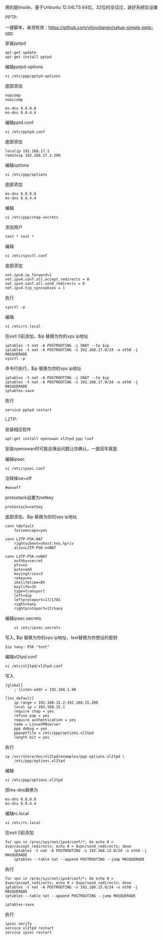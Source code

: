 用的是linode，基于Unbuntu 12.04LTS 64位，32位的没试过，装好系统后设置

PPTP:

一键脚本，亲测有效：https://github.com/viljoviitanen/setup-simple-pptp-vpn

安装pptpd

	apt-get update
	apt-get install pptpd
	
编辑pptpd-options

	vi /etc/ppp/pptpd-options
	
底部添加
	
	nopcomp
	noaccomp

	ms-dns 8.8.8.8
	ms-dns 8.8.4.4

编辑pptd.conf

	vi /etc/pptpd.conf
	
底部添加

	localip 192.168.17.1
	remoteip 192.168.17.2-200

编辑options
	
	vi /etc/ppp/options
	
底部添加

	ms-dns 8.8.8.8
	ms-dns 8.8.4.4
	
编辑

	vi /etc/ppp/chap-secrets

添加用户

	test * test *
	
编辑

	vi /etc/sysctl.conf
	
底部添加

	net.ipv4.ip_forward=1
	net.ipv4.conf.all.accept_redirects = 0
	net.ipv4.conf.all.send_redirects = 0
	net.ipv4.tcp_syncookies = 1
	
执行
	
	sysctl -p
	
编辑
	
	vi /etc/rc.local

在exit 0前添加，$ip 替换为你的vps ip地址

	iptables -t nat -A POSTROUTING -j SNAT --to $ip
	iptables -t nat -A POSTROUTING -s 192.168.17.0/24 -o eth0 -j MASQUERADE
	sysctl -p
	
	
命令行执行，$ip 替换为你的vps ip地址

	iptables -t nat -A POSTROUTING -j SNAT --to $ip
	iptables -t nat -A POSTROUTING -s 192.168.17.0/24 -o eth0 -j MASQUERADE
	iptables-save

执行
	
	service pptpd restart




L2TP:

	
安装相应软件
	
	apt-get install openswan xl2tpd ppp lsof

安装openswan时可能会弹出问题让你确认，一直回车就是.

编辑ipsec

	vi /etc/ipsec.conf
	
注释掉oe=off
	
	#oe=off

protostack设置为netkey

	protostack=netkey
	
底部添加，$ip 替换为你的vps ip地址

	conn %default
		forceencaps=yes

	conn L2TP-PSK-NAT
		rightsubnet=vhost:%no,%priv
		also=L2TP-PSK-noNAT

	conn L2TP-PSK-noNAT
		authby=secret
		pfs=no
		auto=add
		keyingtries=3
		rekey=no
		ikelifetime=8h
		keylife=1h
		type=transport
		left=$ip
		leftprotoport=17/1701
		right=%any
		rightprotoport=17/%any
	
编辑ipsec.secrets

		vi /etc/ipsec.secrets
		
写入, $ip 替换为你的vps ip地址，test替换为你想设的密钥
		
	$ip %any: PSK "test"
	
编辑xl2tpd.conf

	vi /etc/xl2tpd/xl2tpd.conf
	
写入

	[global]
		; listen-addr = 192.168.1.98

	[lns default]
		ip range = 192.168.15.2-192.168.15.200
		local ip = 192.168.15.1
		require chap = yes
		refuse pap = yes
		require authentication = yes
		name = LinuxVPNserver
		ppp debug = yes
		pppoptfile = /etc/ppp/options.xl2tpd
		length bit = yes
		
执行
	
	cp /usr/share/doc/xl2tpd/examples/ppp-options.xl2tpd \
		/etc/ppp/options.xl2tpd
		
编辑

	vi /etc/ppp/options.xl2tpd
	
把ms-dns替换为

	ms-dns 8.8.8.8
	ms-dns 8.8.4.4
	
	
编辑rc.local

	vi /etc/rc.local
	

在exit 0前添加

	for vpn in /proc/sys/net/ipv4/conf/*; do echo 0 > $vpn/accept_redirects; echo 0 > $vpn/send_redirects; done
		iptables -t nat -A POSTROUTING -s 192.168.15.0/24 -o eth0 -j MASQUERADE
		iptables --table nat --append POSTROUTING --jump MASQUERADE
		

执行

	for vpn in /proc/sys/net/ipv4/conf/*; do echo 0 > $vpn/accept_redirects; echo 0 > $vpn/send_redirects; done
	iptables -t nat -A POSTROUTING -s 192.168.15.0/24 -o eth0 -j MASQUERADE
	iptables --table nat --append POSTROUTING --jump MASQUERADE

	iptables-save
	
	
执行

	ipsec verify
	service xl2tpd restart
	service ipsec restart
	
	
